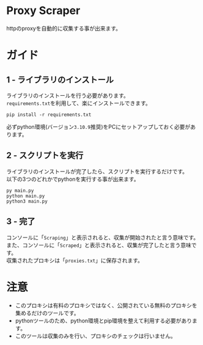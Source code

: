 # Proxy Scraper
httpのproxyを自動的に収集する事が出来ます。

# ガイド
## 1 - ライブラリのインストール
ライブラリのインストールを行う必要があります。<br>
`requirements.txt`を利用して、楽にインストールできます。
```
pip install -r requirements.txt
```
必ずpython環境(バージョン`3.10.9`推奨)をPCにセットアップしておく必要があります。
## 2 - スクリプトを実行
ライブラリのインストールが完了したら、スクリプトを実行するだけです。<br>
以下の3つのどれかでpythonを実行する事が出来ます。
```
py main.py
python main.py
python3 main.py
```
## 3 - 完了
コンソールに「`Scraping`」と表示されると、収集が開始されたと言う意味です。<br>
また、コンソールに「`Scraped`」と表示されると、収集が完了したと言う意味です。<br>
収集されたプロキシは「`proxies.txt`」に保存されます。

# 注意
- このプロキシは有料のプロキシではなく、公開されている無料のプロキシを集めるだけのツールです。
- pythonツールのため、python環境とpip環境を整えて利用する必要があります。
- このツールは収集のみを行い、プロキシのチェックは行いません。
